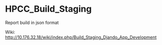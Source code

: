 HPCC_Build_Staging
==================

Report build in json format

Wiki: http://10.176.32.18/wiki/index.php/Build_Staging_Djando_App_Development
